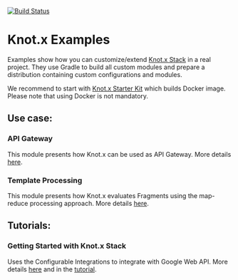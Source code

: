[![Build Status](https://dev.azure.com/knotx/Knotx/_apis/build/status/Knotx.knotx-example-project?branchName=master)](https://dev.azure.com/knotx/Knotx/_build/latest?definitionId=15&branchName=master)

# Knot.x Examples
Examples show how you can customize/extend [Knot.x Stack](https://github.com/Knotx/knotx-stack) in 
a real project. They use Gradle to build all custom modules and prepare a distribution 
containing custom configurations and modules. 

We recommend to start with [Knot.x Starter Kit](https://github.com/Knotx/knotx-starter-kit) which
builds Docker image. Please note that using Docker is not mandatory.

## Use case:

### API Gateway
This module presents how Knot.x can be used as API Gateway. More details [here](https://github.com/Knotx/knotx-example-project/tree/master/gateway-api).

### Template Processing
This module presents how Knot.x evaluates Fragments using the map-reduce processing approach. More details [here](https://github.com/Knotx/knotx-example-project/tree/master/template-processing).

## Tutorials:

### Getting Started with Knot.x Stack
Uses the Configurable Integrations to integrate with Google Web API. More details [here](https://github.com/Knotx/knotx-example-project/tree/master/gateway-api) and in the [tutorial](http://knotx.io/tutorials/getting-started-with-knotx-stack/edge/).


[license]:https://github.com/Cognifide/knotx/blob/master/LICENSE
[license img]:https://img.shields.io/badge/License-Apache%202.0-blue.svg

[gitter]:https://gitter.im/Knotx/Lobby
[gitter img]:https://badges.gitter.im/Knotx/knotx-extensions.svg
